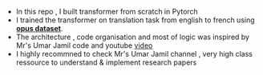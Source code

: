 - In this repo , I built transformer from scratch in Pytorch
- I trained the transformer on translation task from english to french using **[opus dataset](https://huggingface.co/datasets/Helsinki-NLP/opus_books)**.
- The architecture , code organisation and most of logic was inspired by Mr's Umar Jamil code and youtube [video](https://www.youtube.com/watch?v=ISNdQcPhsts&t=7047s)
- I highly recommned to check Mr's Umar Jamil channel , very high class ressource to understand & implement research papers
